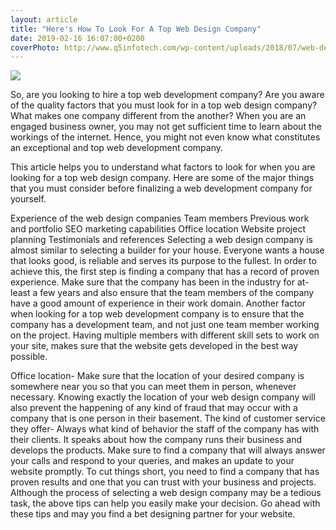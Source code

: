 ```yaml
---
layout: article
title: "Here's How To Look For A Top Web Design Company"
date: 2019-02-16 16:07:00+0200
coverPhoto: http://www.q5infotech.com/wp-content/uploads/2018/07/web-design-and-development-Q5Infotech.jpg
---
```


![](http://www.q5infotech.com/wp-content/uploads/2018/07/web-design-and-development-Q5Infotech.jpg)

So, are you looking to hire a top web development company? Are you aware of the quality factors that you must look for in a top web design company? What makes one company different from the another? When you are an engaged business owner, you may not get sufficient time to learn about the workings of the internet. Hence, you might not even know what constitutes an exceptional and top web development company.

This article helps you to understand what factors to look for when you are looking for a top web design company. Here are some of the major things that you must consider before finalizing a web development company for yourself.

Experience of the web design companies
Team members
Previous work and portfolio
SEO marketing capabilities
Office location
Website project planning
Testimonials and references
Selecting a web design company is almost similar to selecting a builder for your house. Everyone wants a house that looks good, is reliable and serves its purpose to the fullest. In order to achieve this, the first step is finding a company that has a record of proven experience. Make sure that the company has been in the industry for at-least a few years and also ensure that the team members of the company have a good amount of experience in their work domain. Another factor when looking for a top web development company is to ensure that the company has a development team, and not just one team member working on the project. Having multiple members with different skill sets to work on your site, makes sure that the website gets developed in the best way possible.

Office location- Make sure that the location of your desired company is somewhere near you so that you can meet them in person, whenever necessary. Knowing exactly the location of your web design company will also prevent the happening of any kind of fraud that may occur with a company that is one person in their basement.
The kind of customer service they offer- Always what kind of behavior the staff of the company has with their clients. It speaks about how the company runs their business and develops the products. Make sure to find a company that will always answer your calls and respond to your queries, and makes an update to your website promptly.
To cut things short, you need to find a company that has proven results and one that you can trust with your business and projects. Although the process of selecting a web design company may be a tedious task, the above tips can help you easily make your decision. Go ahead with these tips and may you find a bet designing partner for your website.



